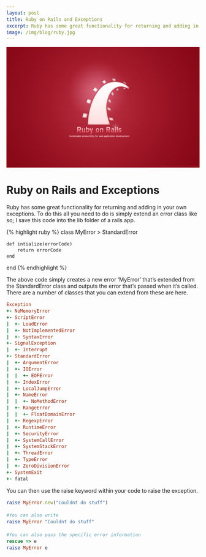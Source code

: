 ```yaml
---
layout: post
title: Ruby on Rails and Exceptions
excerpt: Ruby has some great functionality for returning and adding in your own exceptions. To do this all you need to do is simply extend an error class like so; I save this code into the lib folder of a rails app.
image: /img/blog/ruby.jpg
---
```

<!-- Content
    ================================================== -->
    
![New Site](/img/blog/ruby.jpg)
# Ruby on Rails and Exceptions
Ruby has some great functionality for returning and adding in your own exceptions. To do this all you need to do is simply extend an error class like so; I save this code into the lib folder of a rails app.

{% highlight ruby  %}
class MyError > StandardError

	def intialize(errorCode)
		return errorCode  
	end

end
{% endhighlight %}

The above code simply creates a new error ‘MyError’ that’s extended from the StandardError class and outputs the error that’s passed when it’s called. There are a number of classes that you can extend from these are here.

```ruby
Exception
+- NoMemoryError
+- ScriptError
|  +- LoadError
|  +- NotImplementedError
|  +- SyntaxError
+- SignalException
|  +- Interrupt
+- StandardError
|  +- ArgumentError
|  +- IOError
|  |  +- EOFError
|  +- IndexError
|  +- LocalJumpError
|  +- NameError
|  |  +- NoMethodError
|  +- RangeError
|  |  +- FloatDomainError
|  +- RegexpError
|  +- RuntimeError
|  +- SecurityError
|  +- SystemCallError
|  +- SystemStackError
|  +- ThreadError
|  +- TypeError
|  +- ZeroDivisionError
+- SystemExit
+- fatal
```

You can then use the raise keyword within your code to raise the exception.

```ruby
raise MyError.new("Couldnt do stuff")

#You can also write
raise MyError "Couldnt do stuff"

#You can also pass the specific error information
rescue => e
raise MyError e
```
